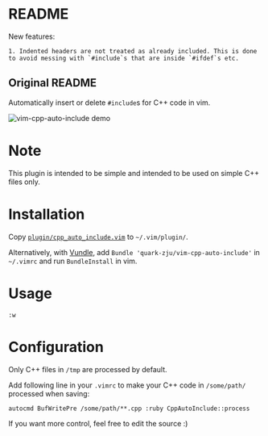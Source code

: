 # README

New features:

    1. Indented headers are not treated as already included. This is done to avoid messing with `#include`s that are inside `#ifdef`s etc.

## Original README

Automatically insert or delete `#include`s for C++ code in vim.

![vim-cpp-auto-include demo](https://raw.github.com/quark-zju/vim-cpp-auto-include/master/demo/vim-cpp-auto-include-demo.gif)

Note
====
This plugin is intended to be simple 
and intended to be used on simple C++ files only. 

Installation
============
Copy [`plugin/cpp_auto_include.vim`](/quark-zju/vim-cpp-auto-include/raw/master/plugin/cpp_auto_include.vim) to `~/.vim/plugin/`.

Alternatively, with [Vundle](/gmarik/vundle), 
add `Bundle 'quark-zju/vim-cpp-auto-include'` in `~/.vimrc` 
and run `BundleInstall` in vim.

Usage
=====
`:w`

Configuration
=============
Only C++ files in `/tmp` are processed by default.

Add following line in your `.vimrc` to make your C++ code 
in `/some/path/` processed when saving:

```viml
autocmd BufWritePre /some/path/**.cpp :ruby CppAutoInclude::process
```
If you want more control, feel free to edit the source :)


